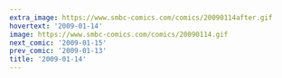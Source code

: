 ```yaml
---
extra_image: https://www.smbc-comics.com/comics/20090114after.gif
hovertext: '2009-01-14'
image: https://www.smbc-comics.com/comics/20090114.gif
next_comic: '2009-01-15'
prev_comic: '2009-01-13'
title: '2009-01-14'
---
```


